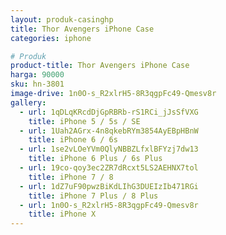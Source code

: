 ```yaml
---
layout: produk-casinghp
title: Thor Avengers iPhone Case
categories: iphone

# Produk
product-title: Thor Avengers iPhone Case
harga: 90000
sku: hn-3801
image-drive: 1n0O-s_R2xlrH5-8R3qgpFc49-Qmesv8r
gallery:
  - url: 1qDLqKRcdDjGpRBRb-rS1RCi_jJsSfVXG
    title: iPhone 5 / 5s / SE
  - url: 1Uah2AGrx-4n8qkebRYm3854AyEBpHBnW
    title: iPhone 6 / 6s
  - url: 1se2vLOeYVm0QlyNBBZLfxlBFYzj7dw13
    title: iPhone 6 Plus / 6s Plus
  - url: 19co-qoy3ec2ZR7dRcxt5LS2AEHNX7tol
    title: iPhone 7 / 8
  - url: 1dZ7uF90pwzBiKdLIhG3DUEIzIb471RGi
    title: iPhone 7 Plus / 8 Plus
  - url: 1n0O-s_R2xlrH5-8R3qgpFc49-Qmesv8r
    title: iPhone X
---
```

